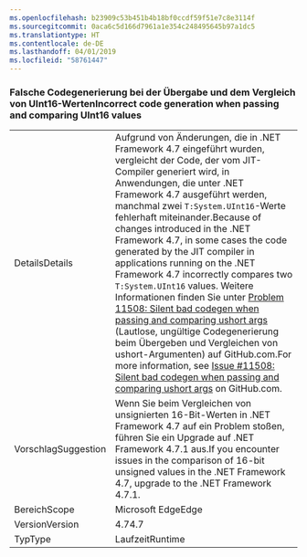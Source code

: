 ```yaml
---
ms.openlocfilehash: b23909c53b451b4b18bf0ccdf59f51e7c8e3114f
ms.sourcegitcommit: 0aca6c5d166d7961a1e354c248495645b97a1dc5
ms.translationtype: HT
ms.contentlocale: de-DE
ms.lasthandoff: 04/01/2019
ms.locfileid: "58761447"
---
```

### <a name="incorrect-code-generation-when-passing-and-comparing-uint16-values"></a><span data-ttu-id="7d5ef-101">Falsche Codegenerierung bei der Übergabe und dem Vergleich von UInt16-Werten</span><span class="sxs-lookup"><span data-stu-id="7d5ef-101">Incorrect code generation when passing and comparing UInt16 values</span></span>

|   |   |
|---|---|
|<span data-ttu-id="7d5ef-102">Details</span><span class="sxs-lookup"><span data-stu-id="7d5ef-102">Details</span></span>|<span data-ttu-id="7d5ef-103">Aufgrund von Änderungen, die in .NET Framework 4.7 eingeführt wurden, vergleicht der Code, der vom JIT-Compiler generiert wird, in Anwendungen, die unter .NET Framework 4.7 ausgeführt werden, manchmal zwei <code>T:System.UInt16</code>-Werte fehlerhaft miteinander.</span><span class="sxs-lookup"><span data-stu-id="7d5ef-103">Because of changes introduced in the .NET Framework 4.7, in some cases the code generated by the JIT compiler in applications running on the .NET Framework 4.7 incorrectly compares two <code>T:System.UInt16</code> values.</span></span> <span data-ttu-id="7d5ef-104">Weitere Informationen finden Sie unter [Problem 11508: Silent bad codegen when passing and comparing ushort args](https://github.com/dotnet/coreclr/issues/11508) (Lautlose, ungültige Codegenerierung beim Übergeben und Vergleichen von ushort-Argumenten) auf GitHub.com.</span><span class="sxs-lookup"><span data-stu-id="7d5ef-104">For more information, see [Issue #11508: Silent bad codegen when passing and comparing ushort args](https://github.com/dotnet/coreclr/issues/11508) on GitHub.com.</span></span>|
|<span data-ttu-id="7d5ef-105">Vorschlag</span><span class="sxs-lookup"><span data-stu-id="7d5ef-105">Suggestion</span></span>|<span data-ttu-id="7d5ef-106">Wenn Sie beim Vergleichen von unsignierten 16-Bit-Werten in .NET Framework 4.7 auf ein Problem stoßen, führen Sie ein Upgrade auf .NET Framework 4.7.1 aus.</span><span class="sxs-lookup"><span data-stu-id="7d5ef-106">If you encounter issues in the comparison of 16-bit unsigned values in the .NET Framework 4.7, upgrade to the .NET Framework 4.7.1.</span></span>|
|<span data-ttu-id="7d5ef-107">Bereich</span><span class="sxs-lookup"><span data-stu-id="7d5ef-107">Scope</span></span>|<span data-ttu-id="7d5ef-108">Microsoft Edge</span><span class="sxs-lookup"><span data-stu-id="7d5ef-108">Edge</span></span>|
|<span data-ttu-id="7d5ef-109">Version</span><span class="sxs-lookup"><span data-stu-id="7d5ef-109">Version</span></span>|<span data-ttu-id="7d5ef-110">4.7</span><span class="sxs-lookup"><span data-stu-id="7d5ef-110">4.7</span></span>|
|<span data-ttu-id="7d5ef-111">Typ</span><span class="sxs-lookup"><span data-stu-id="7d5ef-111">Type</span></span>|<span data-ttu-id="7d5ef-112">Laufzeit</span><span class="sxs-lookup"><span data-stu-id="7d5ef-112">Runtime</span></span>|

